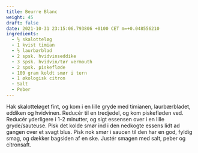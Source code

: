 ```yaml
---
title: Beurre Blanc
weight: 45
draft: false
date: 2021-10-31 23:15:06.793806 +0100 CET m=+0.048556210
ingredients:
  - ½ skalotteløg
  - 1 kvist timian
  - ½ laurbærblad
  - 2 spsk. hvidvinseddike
  - 3 spsk. hvidvin/tør vermouth
  - 2 spsk. piskefløde
  - 100 gram koldt smør i tern
  - 1 økologisk citron
  - Salt
  - Peber
---
```




Hak skalotteløget fint, og kom i en lille gryde med timianen,
laurbærbladet, eddiken og hvidvinen. Reducér til en tredjedel, og kom
piskefløden ved. Reducér yderligere i 1-2 minutter, og sigt essensen
over i en lille gryde/sauteuse. Pisk det kolde smør ind i den nedkogte
essens lidt ad gangen over et svagt blus. Pisk nok smør i saucen til den
har en god, fyldig smag, og dækker bagsiden af en ske. Justér smagen med
salt, peber og citronsaft.

